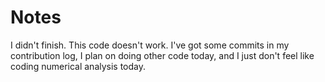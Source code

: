# Notes

I didn't finish. This code doesn't work. I've got some commits in my contribution log, I plan on doing other code today, and I just don't feel like coding numerical analysis today.
